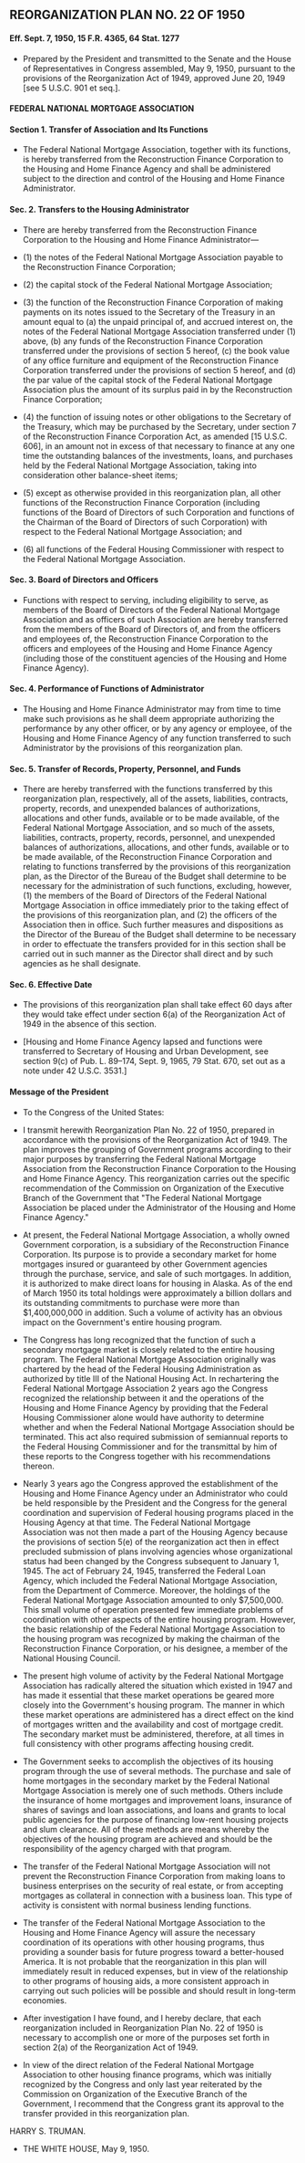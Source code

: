## **REORGANIZATION PLAN NO. 22 OF 1950**
#### Eff. Sept. 7, 1950, 15 F.R. 4365, 64 Stat. 1277
* Prepared by the President and transmitted to the Senate and the House of Representatives in Congress assembled, May 9, 1950, pursuant to the provisions of the Reorganization Act of 1949, approved June 20, 1949 [see 5 U.S.C. 901 et seq.].

#### FEDERAL NATIONAL MORTGAGE ASSOCIATION
#### Section 1. Transfer of Association and Its Functions
* The Federal National Mortgage Association, together with its functions, is hereby transferred from the Reconstruction Finance Corporation to the Housing and Home Finance Agency and shall be administered subject to the direction and control of the Housing and Home Finance Administrator.

#### Sec. 2. Transfers to the Housing Administrator
* There are hereby transferred from the Reconstruction Finance Corporation to the Housing and Home Finance Administrator—

* (1) the notes of the Federal National Mortgage Association payable to the Reconstruction Finance Corporation;

* (2) the capital stock of the Federal National Mortgage Association;

* (3) the function of the Reconstruction Finance Corporation of making payments on its notes issued to the Secretary of the Treasury in an amount equal to (a) the unpaid principal of, and accrued interest on, the notes of the Federal National Mortgage Association transferred under (1) above, (b) any funds of the Reconstruction Finance Corporation transferred under the provisions of section 5 hereof, (c) the book value of any office furniture and equipment of the Reconstruction Finance Corporation transferred under the provisions of section 5 hereof, and (d) the par value of the capital stock of the Federal National Mortgage Association plus the amount of its surplus paid in by the Reconstruction Finance Corporation;

* (4) the function of issuing notes or other obligations to the Secretary of the Treasury, which may be purchased by the Secretary, under section 7 of the Reconstruction Finance Corporation Act, as amended [15 U.S.C. 606], in an amount not in excess of that necessary to finance at any one time the outstanding balances of the investments, loans, and purchases held by the Federal National Mortgage Association, taking into consideration other balance-sheet items;

* (5) except as otherwise provided in this reorganization plan, all other functions of the Reconstruction Finance Corporation (including functions of the Board of Directors of such Corporation and functions of the Chairman of the Board of Directors of such Corporation) with respect to the Federal National Mortgage Association; and

* (6) all functions of the Federal Housing Commissioner with respect to the Federal National Mortgage Association.

#### Sec. 3. Board of Directors and Officers
* Functions with respect to serving, including eligibility to serve, as members of the Board of Directors of the Federal National Mortgage Association and as officers of such Association are hereby transferred from the members of the Board of Directors of, and from the officers and employees of, the Reconstruction Finance Corporation to the officers and employees of the Housing and Home Finance Agency (including those of the constituent agencies of the Housing and Home Finance Agency).

#### Sec. 4. Performance of Functions of Administrator
* The Housing and Home Finance Administrator may from time to time make such provisions as he shall deem appropriate authorizing the performance by any other officer, or by any agency or employee, of the Housing and Home Finance Agency of any function transferred to such Administrator by the provisions of this reorganization plan.

#### Sec. 5. Transfer of Records, Property, Personnel, and Funds
* There are hereby transferred with the functions transferred by this reorganization plan, respectively, all of the assets, liabilities, contracts, property, records, and unexpended balances of authorizations, allocations and other funds, available or to be made available, of the Federal National Mortgage Association, and so much of the assets, liabilities, contracts, property, records, personnel, and unexpended balances of authorizations, allocations, and other funds, available or to be made available, of the Reconstruction Finance Corporation and relating to functions transferred by the provisions of this reorganization plan, as the Director of the Bureau of the Budget shall determine to be necessary for the administration of such functions, excluding, however, (1) the members of the Board of Directors of the Federal National Mortgage Association in office immediately prior to the taking effect of the provisions of this reorganization plan, and (2) the officers of the Association then in office. Such further measures and dispositions as the Director of the Bureau of the Budget shall determine to be necessary in order to effectuate the transfers provided for in this section shall be carried out in such manner as the Director shall direct and by such agencies as he shall designate.

#### Sec. 6. Effective Date
* The provisions of this reorganization plan shall take effect 60 days after they would take effect under section 6(a) of the Reorganization Act of 1949 in the absence of this section.

* [Housing and Home Finance Agency lapsed and functions were transferred to Secretary of Housing and Urban Development, see section 9(c) of Pub. L. 89–174, Sept. 9, 1965, 79 Stat. 670, set out as a note under 42 U.S.C. 3531.]

#### Message of the President
* To the Congress of the United States:

* I transmit herewith Reorganization Plan No. 22 of 1950, prepared in accordance with the provisions of the Reorganization Act of 1949. The plan improves the grouping of Government programs according to their major purposes by transferring the Federal National Mortgage Association from the Reconstruction Finance Corporation to the Housing and Home Finance Agency. This reorganization carries out the specific recommendation of the Commission on Organization of the Executive Branch of the Government that "The Federal National Mortgage Association be placed under the Administrator of the Housing and Home Finance Agency."

* At present, the Federal National Mortgage Association, a wholly owned Government corporation, is a subsidiary of the Reconstruction Finance Corporation. Its purpose is to provide a secondary market for home mortgages insured or guaranteed by other Government agencies through the purchase, service, and sale of such mortgages. In addition, it is authorized to make direct loans for housing in Alaska. As of the end of March 1950 its total holdings were approximately a billion dollars and its outstanding commitments to purchase were more than $1,400,000,000 in addition. Such a volume of activity has an obvious impact on the Government's entire housing program.

* The Congress has long recognized that the function of such a secondary mortgage market is closely related to the entire housing program. The Federal National Mortgage Association originally was chartered by the head of the Federal Housing Administration as authorized by title III of the National Housing Act. In rechartering the Federal National Mortgage Association 2 years ago the Congress recognized the relationship between it and the operations of the Housing and Home Finance Agency by providing that the Federal Housing Commissioner alone would have authority to determine whether and when the Federal National Mortgage Association should be terminated. This act also required submission of semiannual reports to the Federal Housing Commissioner and for the transmittal by him of these reports to the Congress together with his recommendations thereon.

* Nearly 3 years ago the Congress approved the establishment of the Housing and Home Finance Agency under an Administrator who could be held responsible by the President and the Congress for the general coordination and supervision of Federal housing programs placed in the Housing Agency at that time. The Federal National Mortgage Association was not then made a part of the Housing Agency because the provisions of section 5(e) of the reorganization act then in effect precluded submission of plans involving agencies whose organizational status had been changed by the Congress subsequent to January 1, 1945. The act of February 24, 1945, transferred the Federal Loan Agency, which included the Federal National Mortgage Association, from the Department of Commerce. Moreover, the holdings of the Federal National Mortgage Association amounted to only $7,500,000. This small volume of operation presented few immediate problems of coordination with other aspects of the entire housing program. However, the basic relationship of the Federal National Mortgage Association to the housing program was recognized by making the chairman of the Reconstruction Finance Corporation, or his designee, a member of the National Housing Council.

* The present high volume of activity by the Federal National Mortgage Association has radically altered the situation which existed in 1947 and has made it essential that these market operations be geared more closely into the Government's housing program. The manner in which these market operations are administered has a direct effect on the kind of mortgages written and the availability and cost of mortgage credit. The secondary market must be administered, therefore, at all times in full consistency with other programs affecting housing credit.

* The Government seeks to accomplish the objectives of its housing program through the use of several methods. The purchase and sale of home mortgages in the secondary market by the Federal National Mortgage Association is merely one of such methods. Others include the insurance of home mortgages and improvement loans, insurance of shares of savings and loan associations, and loans and grants to local public agencies for the purpose of financing low-rent housing projects and slum clearance. All of these methods are means whereby the objectives of the housing program are achieved and should be the responsibility of the agency charged with that program.

* The transfer of the Federal National Mortgage Association will not prevent the Reconstruction Finance Corporation from making loans to business enterprises on the security of real estate, or from accepting mortgages as collateral in connection with a business loan. This type of activity is consistent with normal business lending functions.

* The transfer of the Federal National Mortgage Association to the Housing and Home Finance Agency will assure the necessary coordination of its operations with other housing programs, thus providing a sounder basis for future progress toward a better-housed America. It is not probable that the reorganization in this plan will immediately result in reduced expenses, but in view of the relationship to other programs of housing aids, a more consistent approach in carrying out such policies will be possible and should result in long-term economies.

* After investigation I have found, and I hereby declare, that each reorganization included in Reorganization Plan No. 22 of 1950 is necessary to accomplish one or more of the purposes set forth in section 2(a) of the Reorganization Act of 1949.

* In view of the direct relation of the Federal National Mortgage Association to other housing finance programs, which was initially recognized by the Congress and only last year reiterated by the Commission on Organization of the Executive Branch of the Government, I recommend that the Congress grant its approval to the transfer provided in this reorganization plan.

HARRY S. TRUMAN.&nbsp;&nbsp;&nbsp;&nbsp;&nbsp;&nbsp;


* THE WHITE HOUSE, May 9, 1950.